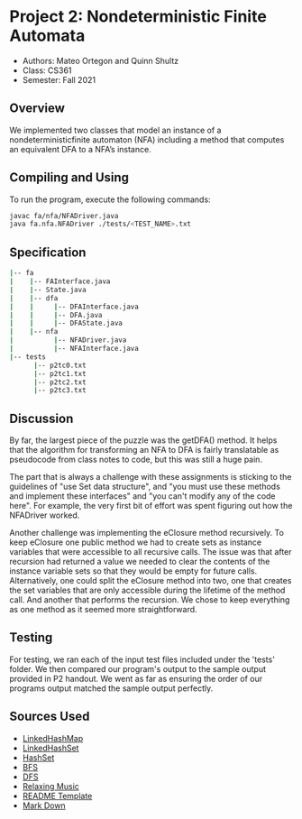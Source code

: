 # Project 2: Nondeterministic Finite Automata

 * Authors: Mateo Ortegon and Quinn Shultz
 * Class: CS361
 * Semester: Fall 2021

## Overview

We implemented two classes that model an instance of a nondeterministicfinite 
automaton (NFA) including a method that computes an equivalent DFA to a NFA’s instance.

## Compiling and Using

To run the program, execute the following commands:
```bash
javac fa/nfa/NFADriver.java
java fa.nfa.NFADriver ./tests/<TEST_NAME>.txt
```

## Specification
```bash
|-- fa
|    |-- FAInterface.java
|    |-- State.java
|    |-- dfa
|    |     |-- DFAInterface.java
|    |     |-- DFA.java
|    |     |-- DFAState.java
|    |-- nfa
|          |-- NFADriver.java
|          |-- NFAInterface.java
|-- tests
      |-- p2tc0.txt
      |-- p2tc1.txt
      |-- p2tc2.txt
      |-- p2tc3.txt
```
## Discussion
By far, the largest piece of the puzzle was the getDFA() method. It helps that the
algorithm for transforming an NFA to DFA is fairly translatable as pseudocode from 
class notes to code, but this was still a huge pain. 

The part that is always a challenge with these assignments is sticking to the 
guidelines of "use Set data structure", and "you must use these methods and 
implement these interfaces" and "you can't modify any of the code here". For 
example, the very first bit of effort was spent figuring out how the NFADriver 
worked.

Another challenge was implementing the eClosure method recursively. To keep eClosure
one public method we had to create sets as instance variables that were accessible 
to all recursive calls. The issue was that after recursion had returned a value we
needed to clear the contents of the instance variable sets so that they would be 
empty for future calls. Alternatively, one could split the eClosure method into two,
one that creates the set variables that are only accessible during the lifetime of the
method call. And another that performs the recursion. We chose to keep everything as 
one method as it seemed more straightforward.

## Testing
For testing, we ran each of the input test files included under the 'tests' 
folder. We then compared our program's output to the sample output provided
in P2 handout. We went as far as ensuring the order of our programs output
matched the sample output perfectly.

## Sources Used
* [LinkedHashMap](https://docs.oracle.com/javase/8/docs/api/java/util/HashMap.html)
* [LinkedHashSet](https://docs.oracle.com/javase/7/docs/api/java/util/LinkedHashSet.html)
* [HashSet](https://docs.oracle.com/javase/7/docs/api/java/util/HashSet.html)
* [BFS](https://www.geeksforgeeks.org/breadth-first-search-or-bfs-for-a-graph/)
* [DFS](https://www.geeksforgeeks.org/depth-first-search-or-dfs-for-a-graph/)
* [Relaxing Music](https://www.youtube.com/watch?v=5qap5aO4i9A)
* [README Template](https://raw.githubusercontent.com/BoiseState/CS121-resources/master/projects/README_TEMPLATE.md)
* [Mark Down](https://github.com/adam-p/markdown-here/wiki/Markdown-Cheatsheet#links)

